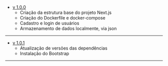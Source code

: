 - [v 1.0.0](https://github.com/S204-Inatel-2023-2/binaryhorizon_eventhis_front/commit/756e27b1e22992ef7da15ef4f16e279134605fed)
    - Criação da estrutura base do projeto Next.js
    - Criação do Dockerfile e docker-compose
    - Cadastro e login de usuários
    - Armazenamento de dados localmente, via json    
---
- [v 1.0.1](#)
    - Atualização de versões das dependências
    - Instalação do Bootstrap
---